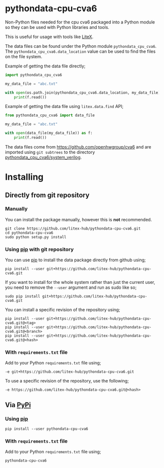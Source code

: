 # pythondata-cpu-cva6

Non-Python  files needed for the cpu cva6 packaged
into a Python module so they can be used with Python libraries and tools.

This is useful for usage with tools like
[LiteX](https://github.com/enjoy-digital/litex.git).

The data files can be found under the Python module `pythondata_cpu_cva6`. The
`pythondata_cpu_cva6.data_location` value can be used to find the files on the file
system.

Example of getting the data file directly;
```python
import pythondata_cpu_cva6

my_data_file = "abc.txt"

with open(os.path.join(pythondata_cpu_cva6.data_location, my_data_file)) as f:
    print(f.read())
```

Example of getting the data file using `litex.data.find` API;
```python
from pythondata_cpu_cva6 import data_file

my_data_file = "abc.txt"

with open(data_file(my_data_file)) as f:
    print(f.read())
```


The data files come from https://github.com/openhwgroup/cva6
and are imported using `git subtrees` to the directory
[pythondata_cpu_cva6/system_verilog](pythondata_cpu_cva6/system_verilog).



# Installing

## Directly from git repository

### Manually

You can install the package manually, however this is **not** recommended.

```
git clone https://github.com/litex-hub/pythondata-cpu-cva6.git
cd pythondata-cpu-cva6
sudo python setup.py install
```

### Using [pip](https://pip.pypa.io/) with git repository

You can use [pip](https://pip.pypa.io/) to install the data package directly
from github using;

```
pip install --user git+https://github.com/litex-hub/pythondata-cpu-cva6.git
```

If you want to install for the whole system rather than just the current user,
you need to remove the `--user` argument and run as sudo like so;

```
sudo pip install git+https://github.com/litex-hub/pythondata-cpu-cva6.git
```

You can install a specific revision of the repository using;
```
pip install --user git+https://github.com/litex-hub/pythondata-cpu-cva6.git@<tag>
pip install --user git+https://github.com/litex-hub/pythondata-cpu-cva6.git@<branch>
pip install --user git+https://github.com/litex-hub/pythondata-cpu-cva6.git@<hash>
```

### With `requirements.txt` file

Add to your Python `requirements.txt` file using;
```
-e git+https://github.com/litex-hub/pythondata-cpu-cva6.git
```

To use a specific revision of the repository, use the following;
```
-e https://github.com/litex-hub/pythondata-cpu-cva6.git@<hash>
```

## Via [PyPi](https://pypi.org/project/pythondata-cpu-cva6/)

### Using [pip](https://pip.pypa.io/)

```
pip install --user pythondata-cpu-cva6
```

### With `requirements.txt` file

Add to your Python `requirements.txt` file using;
```
pythondata-cpu-cva6
```
